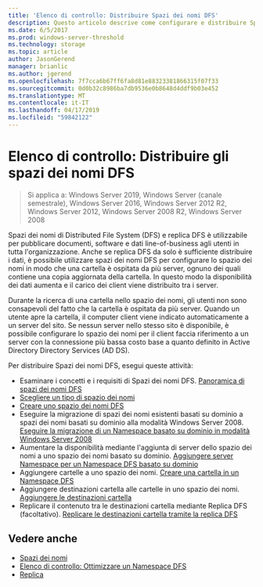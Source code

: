 ```yaml
---
title: 'Elenco di controllo: Distribuire Spazi dei nomi DFS'
description: Questo articolo descrive come configurare e distribuire Spazi dei nomi DFS.
ms.date: 6/5/2017
ms.prod: windows-server-threshold
ms.technology: storage
ms.topic: article
author: JasonGerend
manager: brianlic
ms.author: jgerend
ms.openlocfilehash: 7f7cca6b67ff6fa8d81e88323381866315f07f33
ms.sourcegitcommit: 0d0b32c8986ba7db9536e0b8648d4ddf9b03e452
ms.translationtype: MT
ms.contentlocale: it-IT
ms.lasthandoff: 04/17/2019
ms.locfileid: "59842122"
---
```

# <a name="checklist-deploy-dfs-namespaces"></a>Elenco di controllo: Distribuire gli spazi dei nomi DFS

> Si applica a: Windows Server 2019, Windows Server (canale semestrale), Windows Server 2016, Windows Server 2012 R2, Windows Server 2012, Windows Server 2008 R2, Windows Server 2008

Spazi dei nomi di Distributed File System (DFS) e replica DFS è utilizzabile per pubblicare documenti, software e dati line-of-business agli utenti in tutta l'organizzazione. Anche se replica DFS da solo è sufficiente distribuire i dati, è possibile utilizzare spazi dei nomi DFS per configurare lo spazio dei nomi in modo che una cartella è ospitata da più server, ognuno dei quali contiene una copia aggiornata della cartella. In questo modo la disponibilità dei dati aumenta e il carico dei client viene distribuito tra i server.

Durante la ricerca di una cartella nello spazio dei nomi, gli utenti non sono consapevoli del fatto che la cartella è ospitata da più server. Quando un utente apre la cartella, il computer client viene indicato automaticamente a un server del sito. Se nessun server nello stesso sito è disponibile, è possibile configurare lo spazio dei nomi per il client faccia riferimento a un server con la connessione più bassa costo base a quanto definito in Active Directory Directory Services (AD DS).

Per distribuire Spazi dei nomi DFS, esegui queste attività:

-   Esaminare i concetti e i requisiti di Spazi dei nomi DFS.
[Panoramica di spazi dei nomi DFS](dfs-overview.md)
-   [Scegliere un tipo di spazio dei nomi](choose-a-namespace-type.md)
-   [Creare uno spazio dei nomi DFS](create-a-dfs-namespace.md) 
-   Eseguire la migrazione di spazi dei nomi esistenti basati su dominio a spazi dei nomi basati su dominio alla modalità Windows Server 2008. [Eseguire la migrazione di un Namespace basato su dominio in modalità Windows Server 2008](migrate-a-domain-based-namespace-to-windows-server-2008-mode.md) 
-   Aumentare la disponibilità mediante l'aggiunta di server dello spazio dei nomi a uno spazio dei nomi basato su dominio. [Aggiungere server Namespace per un Namespace DFS basato su dominio](add-namespace-servers-to-a-domain-based-dfs-namespace.md)
-   Aggiungere cartelle a uno spazio dei nomi. [Creare una cartella in un Namespace DFS](create-a-folder-in-a-dfs-namespace.md)
-   Aggiungere destinazioni cartella alle cartelle in uno spazio dei nomi. [Aggiungere le destinazioni cartella](add-folder-targets.md)
-   Replicare il contenuto tra le destinazioni cartella mediante Replica DFS (facoltativo). [Replicare le destinazioni cartella tramite la replica DFS](replicate-folder-targets-using-dfs-replication.md)


## <a name="see-also"></a>Vedere anche

-   [Spazi dei nomi](https://technet.microsoft.com/library/cc771914(v=ws.11).aspx)
-   [Elenco di controllo: Ottimizzare un Namespace DFS](checklist-tune-a-dfs-namespace.md)
-   [Replica](https://technet.microsoft.com/library/cc770278(v=ws.11).aspx)


